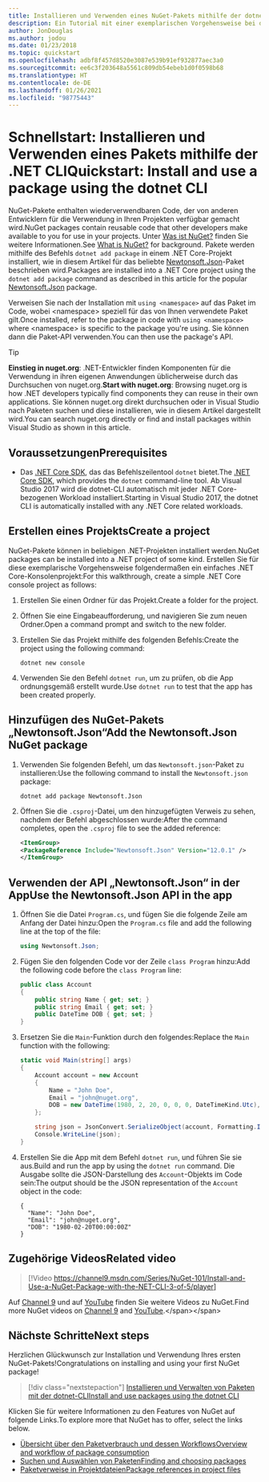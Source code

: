 ```yaml
---
title: Installieren und Verwenden eines NuGet-Pakets mithilfe der dotnet-CLI
description: Ein Tutorial mit einer exemplarischen Vorgehensweise bei der Installation und Verwendung eines NuGet-Pakets in einem .NET Core-Projekt.
author: JonDouglas
ms.author: jodou
ms.date: 01/23/2018
ms.topic: quickstart
ms.openlocfilehash: adbf8f457d8520e3087e539b91ef932877aec3a0
ms.sourcegitcommit: ee6c3f203648a5561c809db54ebeb1d0f0598b68
ms.translationtype: HT
ms.contentlocale: de-DE
ms.lasthandoff: 01/26/2021
ms.locfileid: "98775443"
---
```

# <a name="quickstart-install-and-use-a-package-using-the-dotnet-cli"></a><span data-ttu-id="4e495-103">Schnellstart: Installieren und Verwenden eines Pakets mithilfe der .NET CLI</span><span class="sxs-lookup"><span data-stu-id="4e495-103">Quickstart: Install and use a package using the dotnet CLI</span></span>

<span data-ttu-id="4e495-104">NuGet-Pakete enthalten wiederverwendbaren Code, der von anderen Entwicklern für die Verwendung in Ihren Projekten verfügbar gemacht wird.</span><span class="sxs-lookup"><span data-stu-id="4e495-104">NuGet packages contain reusable code that other developers make available to you for use in your projects.</span></span> <span data-ttu-id="4e495-105">Unter [Was ist NuGet?](../What-is-NuGet.md) finden Sie weitere Informationen.</span><span class="sxs-lookup"><span data-stu-id="4e495-105">See [What is NuGet?](../What-is-NuGet.md) for background.</span></span> <span data-ttu-id="4e495-106">Pakete werden mithilfe des Befehls `dotnet add package` in einem .NET Core-Projekt installiert, wie in diesem Artikel für das beliebte [Newtonsoft.Json](https://www.nuget.org/packages/Newtonsoft.Json/)-Paket beschrieben wird.</span><span class="sxs-lookup"><span data-stu-id="4e495-106">Packages are installed into a .NET Core project using the `dotnet add package` command as described in this article for the popular [Newtonsoft.Json](https://www.nuget.org/packages/Newtonsoft.Json/) package.</span></span>

<span data-ttu-id="4e495-107">Verweisen Sie nach der Installation mit `using <namespace>` auf das Paket im Code, wobei \<namespace\> speziell für das von Ihnen verwendete Paket gilt.</span><span class="sxs-lookup"><span data-stu-id="4e495-107">Once installed, refer to the package in code with `using <namespace>` where \<namespace\> is specific to the package you're using.</span></span> <span data-ttu-id="4e495-108">Sie können dann die Paket-API verwenden.</span><span class="sxs-lookup"><span data-stu-id="4e495-108">You can then use the package's API.</span></span>

> [!Tip]
> <span data-ttu-id="4e495-109">**Einstieg in nuget.org**: .NET-Entwickler finden Komponenten für die Verwendung in ihren eigenen Anwendungen üblicherweise durch das Durchsuchen von nuget.org.</span><span class="sxs-lookup"><span data-stu-id="4e495-109">**Start with nuget.org**: Browsing nuget.org is how .NET developers typically find components they can reuse in their own applications.</span></span> <span data-ttu-id="4e495-110">Sie können nuget.org direkt durchsuchen oder in Visual Studio nach Paketen suchen und diese installieren, wie in diesem Artikel dargestellt wird.</span><span class="sxs-lookup"><span data-stu-id="4e495-110">You can search nuget.org directly or find and install packages within Visual Studio as shown in this article.</span></span>

## <a name="prerequisites"></a><span data-ttu-id="4e495-111">Voraussetzungen</span><span class="sxs-lookup"><span data-stu-id="4e495-111">Prerequisites</span></span>

- <span data-ttu-id="4e495-112">Das [.NET Core SDK](https://www.microsoft.com/net/download/), das das Befehlszeilentool `dotnet` bietet.</span><span class="sxs-lookup"><span data-stu-id="4e495-112">The [.NET Core SDK](https://www.microsoft.com/net/download/), which provides the `dotnet` command-line tool.</span></span> <span data-ttu-id="4e495-113">Ab Visual Studio 2017 wird die dotnet-CLI automatisch mit jeder .NET Core-bezogenen Workload installiert.</span><span class="sxs-lookup"><span data-stu-id="4e495-113">Starting in Visual Studio 2017, the dotnet CLI is automatically installed with any .NET Core related workloads.</span></span>

## <a name="create-a-project"></a><span data-ttu-id="4e495-114">Erstellen eines Projekts</span><span class="sxs-lookup"><span data-stu-id="4e495-114">Create a project</span></span>

<span data-ttu-id="4e495-115">NuGet-Pakete können in beliebigen .NET-Projekten installiert werden.</span><span class="sxs-lookup"><span data-stu-id="4e495-115">NuGet packages can be installed into a .NET project of some kind.</span></span> <span data-ttu-id="4e495-116">Erstellen Sie für diese exemplarische Vorgehensweise folgendermaßen ein einfaches .NET Core-Konsolenprojekt:</span><span class="sxs-lookup"><span data-stu-id="4e495-116">For this walkthrough, create a simple .NET Core console project as follows:</span></span>

1. <span data-ttu-id="4e495-117">Erstellen Sie einen Ordner für das Projekt.</span><span class="sxs-lookup"><span data-stu-id="4e495-117">Create a folder for the project.</span></span>

1. <span data-ttu-id="4e495-118">Öffnen Sie eine Eingabeaufforderung, und navigieren Sie zum neuen Ordner.</span><span class="sxs-lookup"><span data-stu-id="4e495-118">Open a command prompt and switch to the new folder.</span></span>

1. <span data-ttu-id="4e495-119">Erstellen Sie das Projekt mithilfe des folgenden Befehls:</span><span class="sxs-lookup"><span data-stu-id="4e495-119">Create the project using the following command:</span></span>

    ```dotnetcli
    dotnet new console
    ```

1. <span data-ttu-id="4e495-120">Verwenden Sie den Befehl `dotnet run`, um zu prüfen, ob die App ordnungsgemäß erstellt wurde.</span><span class="sxs-lookup"><span data-stu-id="4e495-120">Use `dotnet run` to test that the app has been created properly.</span></span>

## <a name="add-the-newtonsoftjson-nuget-package"></a><span data-ttu-id="4e495-121">Hinzufügen des NuGet-Pakets „Newtonsoft.Json“</span><span class="sxs-lookup"><span data-stu-id="4e495-121">Add the Newtonsoft.Json NuGet package</span></span>

1. <span data-ttu-id="4e495-122">Verwenden Sie folgenden Befehl, um das `Newtonsoft.json`-Paket zu installieren:</span><span class="sxs-lookup"><span data-stu-id="4e495-122">Use the following command to install the `Newtonsoft.json` package:</span></span>

    ```dotnetcli
    dotnet add package Newtonsoft.Json
    ```

2. <span data-ttu-id="4e495-123">Öffnen Sie die `.csproj`-Datei, um den hinzugefügten Verweis zu sehen, nachdem der Befehl abgeschlossen wurde:</span><span class="sxs-lookup"><span data-stu-id="4e495-123">After the command completes, open the `.csproj` file to see the added reference:</span></span>

    ```xml
   <ItemGroup>
    <PackageReference Include="Newtonsoft.Json" Version="12.0.1" />
   </ItemGroup>
    ```

## <a name="use-the-newtonsoftjson-api-in-the-app"></a><span data-ttu-id="4e495-124">Verwenden der API „Newtonsoft.Json“ in der App</span><span class="sxs-lookup"><span data-stu-id="4e495-124">Use the Newtonsoft.Json API in the app</span></span>

1. <span data-ttu-id="4e495-125">Öffnen Sie die Datei `Program.cs`, und fügen Sie die folgende Zeile am Anfang der Datei hinzu:</span><span class="sxs-lookup"><span data-stu-id="4e495-125">Open the `Program.cs` file and add the following line at the top of the file:</span></span>

    ```cs
    using Newtonsoft.Json;
    ```

1. <span data-ttu-id="4e495-126">Fügen Sie den folgenden Code vor der Zeile `class Program` hinzu:</span><span class="sxs-lookup"><span data-stu-id="4e495-126">Add the following code before the `class Program` line:</span></span>

    ```cs
    public class Account
    {
        public string Name { get; set; }
        public string Email { get; set; }
        public DateTime DOB { get; set; }
    }
    ```

1. <span data-ttu-id="4e495-127">Ersetzen Sie die `Main`-Funktion durch den folgendes:</span><span class="sxs-lookup"><span data-stu-id="4e495-127">Replace the `Main` function with the following:</span></span>

    ```cs
    static void Main(string[] args)
    {
        Account account = new Account
        {
            Name = "John Doe",
            Email = "john@nuget.org",
            DOB = new DateTime(1980, 2, 20, 0, 0, 0, DateTimeKind.Utc),
        };

        string json = JsonConvert.SerializeObject(account, Formatting.Indented);
        Console.WriteLine(json);
    }
    ```

1. <span data-ttu-id="4e495-128">Erstellen Sie die App mit dem Befehl `dotnet run`, und führen Sie sie aus.</span><span class="sxs-lookup"><span data-stu-id="4e495-128">Build and run the app by using the `dotnet run` command.</span></span> <span data-ttu-id="4e495-129">Die Ausgabe sollte die JSON-Darstellung des `Account`-Objekts im Code sein:</span><span class="sxs-lookup"><span data-stu-id="4e495-129">The output should be the JSON representation of the `Account` object in the code:</span></span>

    ```output
    {
      "Name": "John Doe",
      "Email": "john@nuget.org",
      "DOB": "1980-02-20T00:00:00Z"
    }
    ```
## <a name="related-video"></a><span data-ttu-id="4e495-130">Zugehörige Videos</span><span class="sxs-lookup"><span data-stu-id="4e495-130">Related video</span></span>

> [!Video https://channel9.msdn.com/Series/NuGet-101/Install-and-Use-a-NuGet-Package-with-the-NET-CLI-3-of-5/player]

<span data-ttu-id="4e495-131">Auf [Channel 9](https://channel9.msdn.com/Series/NuGet-101) und auf [YouTube](https://www.youtube.com/playlist?list=PLdo4fOcmZ0oVLvfkFk8O9h6v2Dcdh2bh_) finden Sie weitere Videos zu NuGet.</span><span class="sxs-lookup"><span data-stu-id="4e495-131">Find more NuGet videos on [Channel 9](https://channel9.msdn.com/Series/NuGet-101) and [YouTube](https://www.youtube.com/playlist?list=PLdo4fOcmZ0oVLvfkFk8O9h6v2Dcdh2bh_).</span></span>

## <a name="next-steps"></a><span data-ttu-id="4e495-132">Nächste Schritte</span><span class="sxs-lookup"><span data-stu-id="4e495-132">Next steps</span></span>

<span data-ttu-id="4e495-133">Herzlichen Glückwunsch zur Installation und Verwendung Ihres ersten NuGet-Pakets!</span><span class="sxs-lookup"><span data-stu-id="4e495-133">Congratulations on installing and using your first NuGet package!</span></span>

> [!div class="nextstepaction"]
> [<span data-ttu-id="4e495-134">Installieren und Verwalten von Paketen mit der dotnet-CLI</span><span class="sxs-lookup"><span data-stu-id="4e495-134">Install and use packages using the dotnet CLI</span></span>](../consume-packages/install-use-packages-dotnet-cli.md)

<span data-ttu-id="4e495-135">Klicken Sie für weitere Informationen zu den Features von NuGet auf folgende Links.</span><span class="sxs-lookup"><span data-stu-id="4e495-135">To explore more that NuGet has to offer, select the links below.</span></span>

- [<span data-ttu-id="4e495-136">Übersicht über den Paketverbrauch und dessen Workflows</span><span class="sxs-lookup"><span data-stu-id="4e495-136">Overview and workflow of package consumption</span></span>](../consume-packages/overview-and-workflow.md)
- [<span data-ttu-id="4e495-137">Suchen und Auswählen von Paketen</span><span class="sxs-lookup"><span data-stu-id="4e495-137">Finding and choosing packages</span></span>](../consume-packages/finding-and-choosing-packages.md)
- [<span data-ttu-id="4e495-138">Paketverweise in Projektdateien</span><span class="sxs-lookup"><span data-stu-id="4e495-138">Package references in project files</span></span>](../consume-packages/package-references-in-project-files.md)

